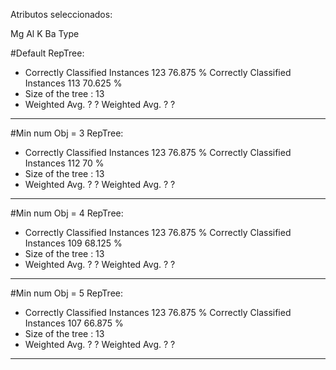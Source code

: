 Atributos seleccionados: 

Mg
Al
K
Ba
Type


#Default RepTree:
* Correctly Classified Instances         123               76.875  %
Correctly Classified Instances         113               70.625  %
* Size of the tree : 13
* Weighted Avg. ? ?
Weighted Avg. ? ?
---- 

#Min num Obj = 3 RepTree:
* Correctly Classified Instances         123               76.875  %
Correctly Classified Instances         112               70      %
* Size of the tree : 13
* Weighted Avg. ? ?
Weighted Avg. ? ?
---- 

#Min num Obj = 4 RepTree:
* Correctly Classified Instances         123               76.875  %
Correctly Classified Instances         109               68.125  %
* Size of the tree : 13
* Weighted Avg. ? ?
Weighted Avg. ? ?
---- 

#Min num Obj = 5 RepTree:
* Correctly Classified Instances         123               76.875  %
Correctly Classified Instances         107               66.875  %
* Size of the tree : 13
* Weighted Avg. ? ?
Weighted Avg. ? ?
---- 

